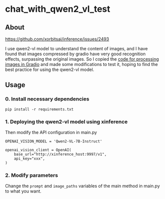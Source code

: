 # chat_with_qwen2_vl_test

## About

https://github.com/xorbitsai/inference/issues/2493

I use qwen2-vl model to understand the content of images, and I have found that images compressed by gradio have very good recognition effects, surpassing the original images. 
So I copied the [code for processing images in Gradio](https://github.com/gradio-app/gradio/blob/main/gradio/processing_utils.py) and made some modifications to test it, hoping to find the best practice for using the qwen2-vl model.

## Usage

### 0. Install necessary dependencies

```
pip install -r requirements.txt
```

### 1. Deploying the qwen2-vl model using xinference

Then modify the API configuration in main.py

```
OPENAI_VISION_MODEL = 'Qwen2-VL-7B-Instruct'

openai_vision_client = OpenAI(
    base_url="http://xinference_host:9997/v1",
    api_key="xxx",
)
```

### 2. Modify parameters

Change the `prompt` and `image_paths` variables of the main method in main.py to what you want.


